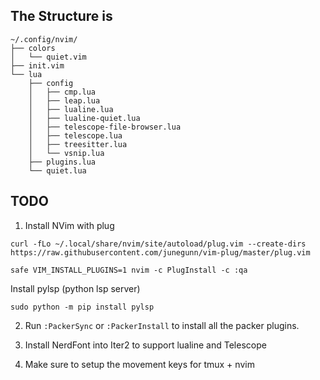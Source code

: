 ## The Structure is

```
~/.config/nvim/
├── colors
│   └── quiet.vim
├── init.vim
└── lua
    ├── config
    │   ├── cmp.lua
    │   ├── leap.lua
    │   ├── lualine.lua
    │   ├── lualine-quiet.lua
    │   ├── telescope-file-browser.lua
    │   ├── telescope.lua
    │   ├── treesitter.lua
    │   └── vsnip.lua
    ├── plugins.lua
    └── quiet.lua
```

## TODO

1. Install NVim with plug

```
curl -fLo ~/.local/share/nvim/site/autoload/plug.vim --create-dirs https://raw.githubusercontent.com/junegunn/vim-plug/master/plug.vim

safe VIM_INSTALL_PLUGINS=1 nvim -c PlugInstall -c :qa
```

Install pylsp (python lsp server)
```
sudo python -m pip install pylsp
```

2. Run `:PackerSync` or `:PackerInstall` to install all the packer plugins.

3. Install NerdFont into Iter2 to support lualine and Telescope

4. Make sure to setup the movement keys for tmux + nvim
